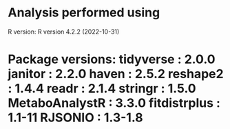 Analysis performed using 
==========================================
R version: R version 4.2.2 (2022-10-31) 

Package versions:
tidyverse : 2.0.0 
janitor : 2.2.0 
haven : 2.5.2 
reshape2 : 1.4.4 
readr : 2.1.4 
stringr : 1.5.0 
MetaboAnalystR : 3.3.0 
fitdistrplus : 1.1-11 
RJSONIO : 1.3-1.8 
==========================================
